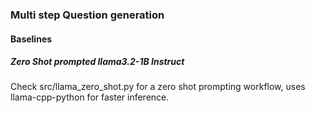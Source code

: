 ### Multi step Question generation

#### Baselines
##### Zero Shot prompted llama3.2-1B Instruct
Check src/llama_zero_shot.py for a zero shot prompting workflow, uses llama-cpp-python for faster inference.